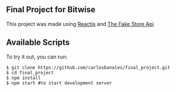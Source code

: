 ## Final Project for Bitwise

This project was made using [Reactjs](https://reactjs.org/) and [The Fake Store Api](https://fakestoreapi.com/)
## Available Scripts

To try it out, you can run:

 ```
$ git clone https://github.com/carlosbanales/final_project.git
$ cd final_project
$ npm install
$ npm start #to start development server
 ```
